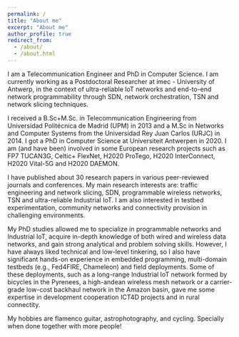 ```yaml
---
permalink: /
title: "About me"
excerpt: "About me"
author_profile: true
redirect_from: 
  - /about/
  - /about.html
---
```


I am a Telecommunication Engineer and PhD in Computer Science. I am currently working as a Postdoctoral Researcher at imec - University of Antwerp, in the context of ultra-reliable IoT networks and end-to-end network programmability through SDN, network orchestration, TSN and network slicing techniques.

I received a B.Sc+M.Sc. in Telecommunication Engineering from Universidad Politécnica de Madrid (UPM) in 2013 and a M.Sc in Networks and Computer Systems from the Universidad Rey Juan Carlos (URJC) in 2014. I got a PhD in Computer Science at Universiteit Antwerpen in 2020. I am (and have been) involved in some European research projects such as FP7 TUCAN3G, Celtic+ FlexNet, H2020 ProTego, H2020 InterConnect, H2020 Vital-5G and H2020 DAEMON.

I have published about 30 research papers in various peer-reviewed journals and conferences. My main research interests are: traffic engineering and network slicing, SDN, programmable wireless networks, TSN and ultra-reliable Industrial IoT. I am also interested in testbed experimentation, community networks and connectivity provision in challenging environments.

My PhD studies allowed me to specialize in programmable networks and Industrial IoT, acquire in-depth knowledge of both wired and wireless data networks, and gain strong analytical and problem solving skills. However, I have always liked technical and low-level tinkering, so I also have significant hands-on experience in embedded programming, multi-domain testbeds (e.g., Fed4FIRE, Chameleon) and field deployments. Some of these deployments, such as a long-range Industrial IoT network formed by bicycles in the Pyrenees, a high-andean wireless mesh network or a carrier-grade low-cost backhaul network in the Amazon basin, gave me some expertise in development cooperation ICT4D projects and in rural connectity.

My hobbies are flamenco guitar, astrophotography, and cycling. Specially when done together with more people!

